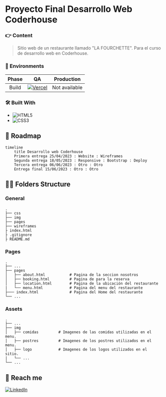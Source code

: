 # Proyecto Final Desarrollo Web Coderhouse

### 👉 Content
>Sitio web de un restaurante llamado "LA FOURCHETTE". Para el curso de desarrollo web en Coderhouse.

### 🚀 Environments

| Phase  | QA            | Production    |
|:------:|:-------------:|:-------------:|
| Build  | [![Vercel](https://img.shields.io/badge/vercel-%23000000.svg?style=for-the-badge&logo=vercel&logoColor=white)](https://desarrollo-web-coderhouse-pi.vercel.app/)         | Not available |

### 🛠 Built With

* ![HTML5](https://img.shields.io/badge/html5-%23E34F26.svg?style=for-the-badge&logo=html5&logoColor=white)
* ![CSS3](https://img.shields.io/badge/css3-%231572B6.svg?style=for-the-badge&logo=css3&logoColor=white)


##  📅 Roadmap

``` mermaid
timeline
    title Desarrollo web Coderhouse 
    Primera entrega 25/04/2023 : Website : Wireframes
    Segunda entrega 18/05/2023 : Responsive : Bootstrap : Deploy
    Tercera entrega 06/06/2023 : Otro : Otro
    Entrega final 15/06/2023 : Otro : Otro
```

## 👨‍🔧 Folders Structure

### General

```
.
├── css
├── img 
├── pages
├── wireframes
├ index.html             
├ .gitignore
├ README.md
```


### Pages

```
.
├── ...
├── pages                    
│   ├── about.html           # Pagina de la seccion nosotros
│   ├── booking.html         # Pagina de para la reserva
│   ├── location.html        # Pagina de la ubicación del restaurante
|   └── menu.html            # Pagina del menu del restaurante
├─── index.html              # Pagina del Home del restaurante
└── ...
```

### Assets

```
.
├── ...
├── img                    
│   ├── comidas         # Imagenes de las comidas utilizadas en el menu.
│   ├── postres         # Imagenes de los postres utilizados en el menu.
│   ├── logo            # Imagenes de los logos utilizados en el sitio.
|   └── ...
└── ...
```

## 👋 Reach me
[![LinkedIn](https://img.shields.io/badge/linkedin-%230077B5.svg?style=for-the-badge&logo=linkedin&logoColor=white)](https://www.linkedin.com/in/agustin-flores-592a04217/)
